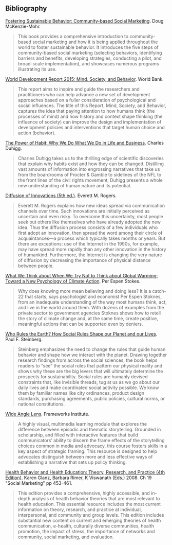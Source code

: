 ## Bibliography

[Fostering Sustainable Behavior: Community-based Social Marketing][1]. Doug McKenzie-Mohr.
> This book provides a comprehensive introduction to community-based social marketing and how it is being applied throughout the world to foster sustainable behavior. It introduces the five steps of community-based social marketing (selecting behaviors, identifying barriers and benefits, developing strategies, conducting a pilot, and broad-scale implementation), and showcases numerous programs illustrating its use.

[World Development Report 2015: Mind, Society, and Behavior][2]. World Bank.
> This report aims to inspire and guide the researchers and practitioners who can help advance a new set of development approaches based on a fuller consideration of psychological and social influences. The title of this Report, Mind, Society, and Behavior, captures the idea that paying attention to how humans think (the processes of mind) and how history and context shape thinking (the influence of society) can improve the design and implementation of development policies and interventions that target human choice and action (behavior). 

[The Power of Habit: Why We Do What We Do in Life and Business][3]. Charles Duhigg.
> Charles Duhigg takes us to the thrilling edge of scientific discoveries that explain why habits exist and how they can be changed. Distilling vast amounts of information into engrossing narratives that take us from the boardrooms of Procter & Gamble to sidelines of the NFL to the front lines of the civil rights movement, Duhigg presents a whole new understanding of human nature and its potential.

[Diffusion of Innovations (5th ed.)][4]. Everett M. Rogers.
> Everett M. Rogers explains how new ideas spread via communication channels over time. Such innovations are initially perceived as uncertain and even risky. To overcome this uncertainty, most people seek out others like themselves who have already adopted the new idea. Thus the diffusion process consists of a few individuals who first adopt an innovation, then spread the word among their circle of acquaintances—a process which typically takes months or years. But there are exceptions: use of the Internet in the 1990s, for example, may have spread more rapidly than any other innovation in the history of humankind. Furthermore, the Internet is changing the very nature of diffusion by decreasing the importance of physical distance between people.

[What We Think about When We Try Not to Think about Global Warming: Toward a New Psychology of Climate Action][7]. Per Espen Stokes.

> Why does knowing more mean believing and doing less? It is a catch-22 that starts, says psychologist and economist Per Espen Stoknes, from an inadequate understanding of the way most humans think, act, and live in the world around them. With dozens of examples from the private sector to government agencies Stoknes shows how to retell the story of climate change and, at the same time, create positive, meaningful actions that can be supported even by deniers.

[Who Rules the Earth? How Social Rules Shape our Planet and our Lives][6]. Paul F. Steinberg.

> Steinberg emphasizes the need to change the rules that guide human behavior and shape how we interact with the planet. Drawing together research findings from across the social sciences, the book helps readers to “see” the social rules that pattern our physical reality and shows why these are the big levers that will ultimately determine the prospects for sustainability. Social rules are humanly devised constraints that, like invisible threads, tug at us as we go about our daily lives and make coordinated social activity possible. We know them by familiar names like city ordinances, product design standards, purchasing agreements, public policies, cultural norms, or national constitutions.

[Wide Angle Lens][5]. Frameworks Institute.
> A highly visual, multimedia learning module that explores the difference between episodic and thematic storytelling. Grounded in scholarship, and filled with interactive features that build communicators’ ability to discern the frame effects of the storytelling choices common in media and advocacy, this course fosters skills in a key aspect of strategic framing. This resource is designed to help advocates distinguish between more and less effective ways of establishing a narrative that sets up policy thinking.

[Health Behavior and Health Education: Theory, Research, and Practice (4th Edition)][8]. Karen Glanz, Barbara Rimer, K Viswanath (Eds.) 2008. Ch 19 "Social Marketing" pp 453-461.
> This edition provides a comprehensive, highly accessible, and in-depth analysis of health behavior theories that are most relevant to health education. This essential resource includes the most current information on theory, research, and practice at individual, interpersonal, and community and group levels. This edition includes substantial new content on current and emerging theories of health communication, e-health, culturally diverse communities, health promotion, the impact of stress, the importance of networks and community, social marketing, and evaluation.

[1]:http://www.cbsm.com/pages/guide/preface/
[2]:http://www.worldbank.org/en/publication/wdr2015
[3]:http://charlesduhigg.com/the-power-of-habit/
[4]:http://books.simonandschuster.com/Diffusion-of-Innovations-5th-Edition/Everett-M-Rogers/9780743222099
[5]:http://www.frameworksinstitute.org/storytelling.html
[6]:http://www.paulsteinberg.org/books/
[7]:http://www.rainydaybooks.com/book/9781603585835
[8]:http://www.wiley.com/WileyCDA/WileyTitle/productCd-0787996149.html
